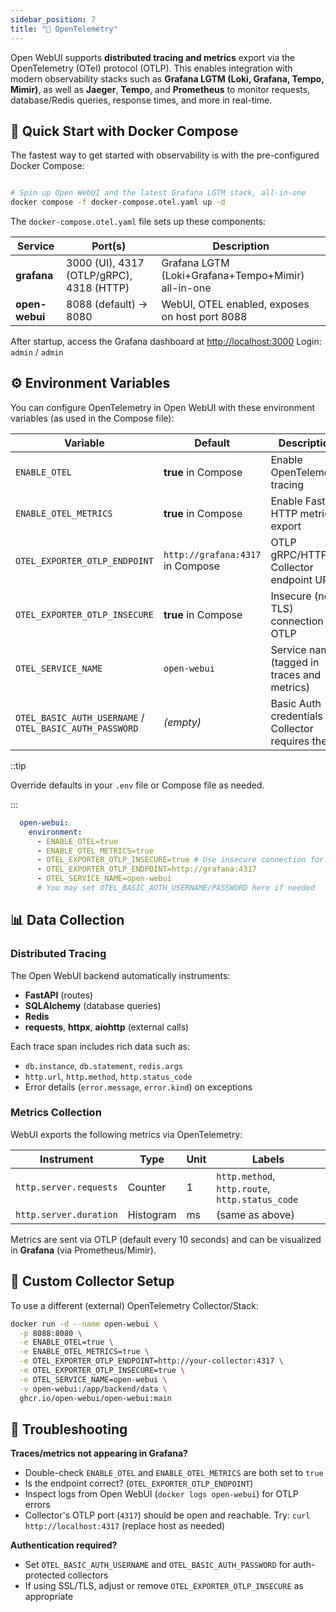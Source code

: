 ```yaml
---
sidebar_position: 7
title: "🔭 OpenTelemetry"
---
```


Open WebUI supports **distributed tracing and metrics** export via the OpenTelemetry (OTel) protocol (OTLP). This enables integration with modern observability stacks such as **Grafana LGTM (Loki, Grafana, Tempo, Mimir)**, as well as **Jaeger**, **Tempo**, and **Prometheus** to monitor requests, database/Redis queries, response times, and more in real-time.

## 🚀 Quick Start with Docker Compose

The fastest way to get started with observability is with the pre-configured Docker Compose:

```bash

# Spin up Open WebUI and the latest Grafana LGTM stack, all-in-one
docker compose -f docker-compose.otel.yaml up -d
```

The `docker-compose.otel.yaml` file sets up these components:

| Service     | Port(s)                                   | Description                                          |
|-------------|------------------------------------------|------------------------------------------------------|
| **grafana** | 3000 (UI), 4317 (OTLP/gRPC), 4318 (HTTP) | Grafana LGTM (Loki+Grafana+Tempo+Mimir) all-in-one   |
| **open-webui** | 8088 (default) → 8080                     | WebUI, OTEL enabled, exposes on host port 8088          |

After startup, access the Grafana dashboard at [http://localhost:3000](http://localhost:3000)
Login: `admin` / `admin`

## ⚙️ Environment Variables

You can configure OpenTelemetry in Open WebUI with these environment variables (as used in the Compose file):

| Variable                            | Default                         | Description                                         |
|--------------------------------------|---------------------------------|-----------------------------------------------------|
| `ENABLE_OTEL`                       | **true** in Compose             | Enable OpenTelemetry tracing                        |
| `ENABLE_OTEL_METRICS`                | **true** in Compose             | Enable FastAPI HTTP metrics export                  |
| `OTEL_EXPORTER_OTLP_ENDPOINT`        | `http://grafana:4317` in Compose| OTLP gRPC/HTTP Collector endpoint URL               |
| `OTEL_EXPORTER_OTLP_INSECURE`        | **true** in Compose             | Insecure (no TLS) connection for OTLP               |
| `OTEL_SERVICE_NAME`                  | `open-webui`                    | Service name (tagged in traces and metrics)         |
| `OTEL_BASIC_AUTH_USERNAME` / `OTEL_BASIC_AUTH_PASSWORD` | *(empty)*      | Basic Auth credentials if Collector requires them   |

::tip

Override defaults in your `.env` file or Compose file as needed.

:::

```yaml
  open-webui:
    environment:
      - ENABLE_OTEL=true
      - ENABLE_OTEL_METRICS=true
      - OTEL_EXPORTER_OTLP_INSECURE=true # Use insecure connection for OTLP, you may want to remove this in production
      - OTEL_EXPORTER_OTLP_ENDPOINT=http://grafana:4317
      - OTEL_SERVICE_NAME=open-webui
      # You may set OTEL_BASIC_AUTH_USERNAME/PASSWORD here if needed
```

## 📊 Data Collection

### Distributed Tracing

The Open WebUI backend automatically instruments:

- **FastAPI** (routes)
- **SQLAlchemy** (database queries)
- **Redis**
- **requests**, **httpx**, **aiohttp** (external calls)

Each trace span includes rich data such as:

- `db.instance`, `db.statement`, `redis.args`
- `http.url`, `http.method`, `http.status_code`
- Error details (`error.message`, `error.kind`) on exceptions

### Metrics Collection

WebUI exports the following metrics via OpenTelemetry:

| Instrument             | Type      | Unit | Labels                               |
|------------------------|-----------|------|--------------------------------------|
| `http.server.requests` | Counter   | 1    | `http.method`, `http.route`, `http.status_code` |
| `http.server.duration` | Histogram | ms   | (same as above)                      |

Metrics are sent via OTLP (default every 10 seconds) and can be visualized in **Grafana** (via Prometheus/Mimir).

## 🔧 Custom Collector Setup

To use a different (external) OpenTelemetry Collector/Stack:

```bash
docker run -d --name open-webui \
  -p 8088:8080 \
  -e ENABLE_OTEL=true \
  -e ENABLE_OTEL_METRICS=true \
  -e OTEL_EXPORTER_OTLP_ENDPOINT=http://your-collector:4317 \
  -e OTEL_EXPORTER_OTLP_INSECURE=true \
  -e OTEL_SERVICE_NAME=open-webui \
  -v open-webui:/app/backend/data \
  ghcr.io/open-webui/open-webui:main
```

## 🚨 Troubleshooting

**Traces/metrics not appearing in Grafana?**

- Double-check `ENABLE_OTEL` and `ENABLE_OTEL_METRICS` are both set to `true`
- Is the endpoint correct? (`OTEL_EXPORTER_OTLP_ENDPOINT`)
- Inspect logs from Open WebUI (`docker logs open-webui`) for OTLP errors
- Collector's OTLP port (`4317`) should be open and reachable. Try:
  `curl http://localhost:4317` (replace host as needed)

**Authentication required?**

- Set `OTEL_BASIC_AUTH_USERNAME` and `OTEL_BASIC_AUTH_PASSWORD` for auth-protected collectors
- If using SSL/TLS, adjust or remove `OTEL_EXPORTER_OTLP_INSECURE` as appropriate
